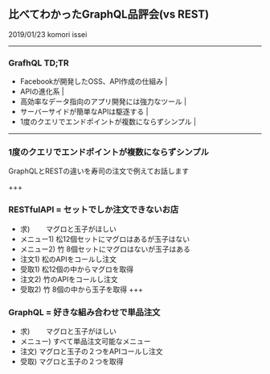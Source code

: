 ## 比べてわかったGraphQL品評会(vs REST)
2019/01/23 komori issei

---
### GrafhQL TD;TR
- Facebookが開発したOSS、API作成の仕組み |
- APIの進化系 |
- 高効率なデータ指向のアプリ開発には強力なツール |
- サーバーサイドが簡単なAPIは駆逐する |
- 1度のクエリでエンドポイントが複数にならずシンプル |

---
### 1度のクエリでエンドポイントが複数にならずシンプル
GraphQLとRESTの違いを寿司の注文で例えてお話します

+++
### RESTfulAPI = セットでしか注文できないお店
- 求)　    　マグロと玉子がほしい
- メニュー1) 松12個セットにマグロはあるが玉子はない
- メニュー2) 竹 8個セットにマグロはないが玉子はある
- 注文1)     松のAPIをコールし注文
- 受取1)     松12個の中からマグロを取得
- 注文2)     竹のAPIをコールし注文
- 受取2)     竹 8個の中から玉子を取得
+++
### GraphQL = 好きな組み合わせで単品注文
- 求)　    　マグロと玉子がほしい
- メニュー)  すべて単品注文可能なメニュー
- 注文)      マグロと玉子の２つをAPIコールし注文
- 受取)      マグロと玉子の２つを取得


